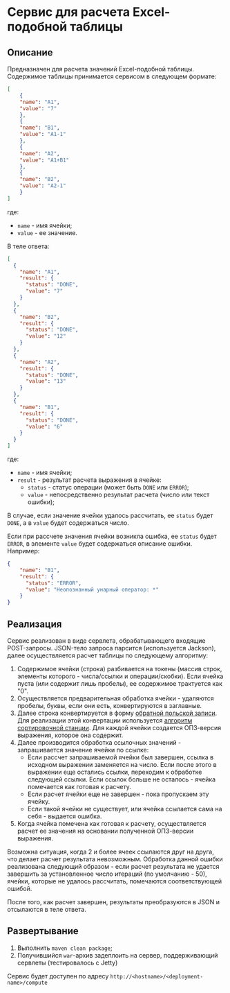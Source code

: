 # Сервис для расчета Excel-подобной таблицы
## Описание
Предназначен для расчета значений Excel-подобной таблицы. 
Содержимое таблицы принимается сервисом в следующем формате:
```json
[
	{
	"name": "A1",
	"value": "7"
	},
	{
	"name": "B1",
	"value": "A1-1"
	},
	{
	"name": "A2",
	"value": "A1+B1"
	},
	{
	"name": "B2",
	"value": "A2-1"
	}
]
```
где:
* `name` - имя ячейки;
* `value` - ее значение.

В теле ответа:
```json
[
  {
    "name": "A1",
    "result": {
      "status": "DONE",
      "value": "7"
    }
  },
  {
    "name": "B2",
    "result": {
      "status": "DONE",
      "value": "12"
    }
  },
  {
    "name": "A2",
    "result": {
      "status": "DONE",
      "value": "13"
    }
  },
  {
    "name": "B1",
    "result": {
      "status": "DONE",
      "value": "6"
    }
  }
]
```
где:
* `name` - имя ячейки;
* `result` - результат расчета выражения в ячейке:
    * `status` - статус операции (может быть `DONE` или `ERROR`);
    * `value` - непосредственно результат расчета (число или текст ошибки);

В случае, если значение ячейки удалось рассчитать, ее `status` будет `DONE`, 
а в `value` будет содержаться число.

Если при рассчете значения ячейки возникла ошибка, ее `status` будет `ERROR`, 
в элементе `value` будет содержаться описание ошибки. Например:
```json
{
    "name": "B1",
    "result": {
      "status": "ERROR",
      "value": "Неопознанный унарный оператор: *"
    }
}
```

## Реализация
Сервис реализован в виде сервлета, обрабатывающего входящие POST-запросы.
JSON-тело запроса парсится (используется Jackson), далее осуществляется расчет таблицы по следующему алгоритму:

1. Содержимое ячейки (строка) разбивается на токены (массив строк, элементы которого - числа/ссылки и операции/скобки). Если ячейка пуста (или содержит лишь пробелы), ее содержимое трактуется как "0".
1. Осуществляется предварительная обработка ячейки - удаляются пробелы, буквы, если они есть, конвертируются в заглавные.
1. Далее строка конвертируется в форму [обратной польской записи](https://ru.wikipedia.org/wiki/%D0%9E%D0%B1%D1%80%D0%B0%D1%82%D0%BD%D0%B0%D1%8F_%D0%BF%D0%BE%D0%BB%D1%8C%D1%81%D0%BA%D0%B0%D1%8F_%D0%B7%D0%B0%D0%BF%D0%B8%D1%81%D1%8C). Для реализации этой конвертации используется [алгоритм сортировочной станции](https://ru.wikipedia.org/wiki/%D0%90%D0%BB%D0%B3%D0%BE%D1%80%D0%B8%D1%82%D0%BC_%D1%81%D0%BE%D1%80%D1%82%D0%B8%D1%80%D0%BE%D0%B2%D0%BE%D1%87%D0%BD%D0%BE%D0%B9_%D1%81%D1%82%D0%B0%D0%BD%D1%86%D0%B8%D0%B8). Для каждой ячейки создается ОПЗ-версия выражения, которое она содержит.
1. Далее производится обработка ссылочных значений - запрашивается значение ячейки по ссылке:
    * Если рассчет запрашиваемой ячейки был завершен, ссылка в исходном выражении заменяется на число. Если после этого в выражении еще остались ссылки, переходим к обработке следующей ссылки. Если ссылок больше не осталось - ячейка помечается как готовая к расчету.
    * Если расчет ячейки еще не завершен - пока пропускаем эту ячейку.
    * Если такой ячейки не существует, или ячейка ссылается сама на себя - выдается ошибка.
1. Когда ячейка помечена как готовая к расчету, осуществляется расчет ее значения на основании полученной ОПЗ-версии выражения.

Возможна ситуация, когда 2 и более ячеек ссылаются друг на друга, что делает расчет результата невозможным. Обработка данной ошибки реализована следующий образом - если расчет результата не удается завершить за установленное число итераций (по умолчанию - 50), ячейки, которые не удалось рассчитать, помечаются соответствующей ошибой.

После того, как расчет завершен, результаты преобразуются в JSON и отсылаются в теле ответа.

## Развертывание
1. Выполнить `maven clean package`;
1. Получившийся `war`-архив задеплоить на сервер, поддерживающий сервлеты (тестировалось с Jetty)

Сервис будет доступен по адресу `http://<hostname>/<deployment-name>/compute` 
